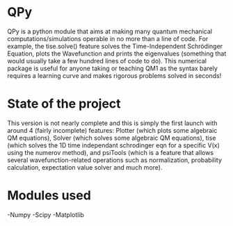 # QPy
 QPy is a python module that aims at making many quantum mechanical computations/simulations operable in no more than a line of code. For example, the tise.solve() feature solves the Time-Independent Schrödinger Equation, plots the Wavefunction and prints the eigenvalues (something that would usually take a few hundred lines of code to do). This numerical package is useful for anyone taking or teaching QM1 as the syntax barely requires a learning curve and makes rigorous problems solved in seconds!


# State of the project
This version is not nearly complete and this is simply the first launch with around 4 (fairly incomplete) features: Plotter (which plots some algebraic QM equations), Solver (which solves some algebraic QM equations), tise (which solves the 1D time independant schrodinger eqn for a specific V(x) using the numerov method), and psiTools (which is a feature that allows several wavefunction-related operations such as normalization, probability calculation, expectation value solver and much more). 

# Modules used

-Numpy
-Scipy
-Matplotlib
